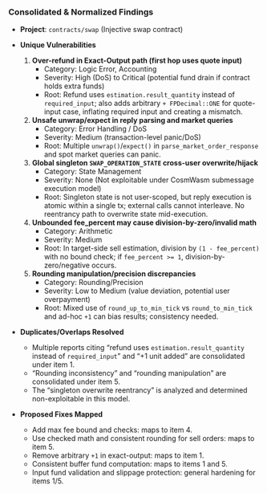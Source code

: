 ### Consolidated & Normalized Findings

- **Project**: `contracts/swap` (Injective swap contract)

- **Unique Vulnerabilities**
  1. **Over-refund in Exact-Output path (first hop uses quote input)**
     - Category: Logic Error, Accounting
     - Severity: High (DoS) to Critical (potential fund drain if contract holds extra funds)
     - Root: Refund uses `estimation.result_quantity` instead of `required_input`; also adds arbitrary `+ FPDecimal::ONE` for quote-input case, inflating required input and creating a mismatch.
  2. **Unsafe unwrap/expect in reply parsing and market queries**
     - Category: Error Handling / DoS
     - Severity: Medium (transaction-level panic/DoS)
     - Root: Multiple `unwrap()`/`expect()` in `parse_market_order_response` and spot market queries can panic.
  3. **Global singleton `SWAP_OPERATION_STATE` cross-user overwrite/hijack**
     - Category: State Management
     - Severity: None (Not exploitable under CosmWasm submessage execution model)
     - Root: Singleton state is not user-scoped, but reply execution is atomic within a single tx; external calls cannot interleave. No reentrancy path to overwrite state mid-execution.
  4. **Unbounded fee_percent may cause division-by-zero/invalid math**
     - Category: Arithmetic
     - Severity: Medium
     - Root: In target-side sell estimation, division by `(1 - fee_percent)` with no bound check; if `fee_percent >= 1`, division-by-zero/negative occurs.
  5. **Rounding manipulation/precision discrepancies**
     - Category: Rounding/Precision
     - Severity: Low to Medium (value deviation, potential user overpayment)
     - Root: Mixed use of `round_up_to_min_tick` vs `round_to_min_tick` and ad-hoc `+1` can bias results; consistency needed.

- **Duplicates/Overlaps Resolved**
  - Multiple reports citing “refund uses `estimation.result_quantity` instead of `required_input`” and “+1 unit added” are consolidated under item 1.
  - “Rounding inconsistency” and “rounding manipulation” are consolidated under item 5.
  - The “singleton overwrite reentrancy” is analyzed and determined non-exploitable in this model.

- **Proposed Fixes Mapped**
  - Add max fee bound and checks: maps to item 4.
  - Use checked math and consistent rounding for sell orders: maps to item 5.
  - Remove arbitrary `+1` in exact-output: maps to item 1.
  - Consistent buffer fund computation: maps to items 1 and 5.
  - Input fund validation and slippage protection: general hardening for items 1/5.